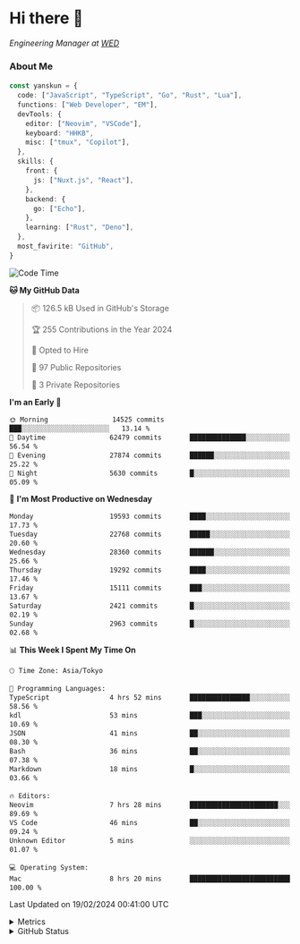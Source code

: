 # Hi there&nbsp;:wave:

<!-- ![Alt text](https://spotify-recently-played-readme.vercel.app/api?user=31kynbuubkiu3r4qh4hjuaglhfay) -->

_Engineering Manager at [WED](https://github.com/wedinc)_

### About Me

```ts
const yanskun = {
  code: ["JavaScript", "TypeScript", "Go", "Rust", "Lua"],
  functions: ["Web Developer", "EM"],
  devTools: {
    editor: ["Neovim", "VSCode"],
    keyboard: "HHKB",
    misc: ["tmux", "Copilot"],
  },
  skills: {
    front: {
      js: ["Nuxt.js", "React"],
    },
    backend: {
      go: ["Echo"],
    },
    learning: ["Rust", "Deno"],
  },
  most_favirite: "GitHub",
}
```

<!--START_SECTION:waka-->
![Code Time](http://img.shields.io/badge/Code%20Time-694%20hrs%204%20mins-blue)

**🐱 My GitHub Data** 

> 📦 126.5 kB Used in GitHub's Storage 
 > 
> 🏆 255 Contributions in the Year 2024
 > 
> 💼 Opted to Hire
 > 
> 📜 97 Public Repositories 
 > 
> 🔑 3 Private Repositories 
 > 
**I'm an Early 🐤** 

```text
🌞 Morning                14525 commits       ███░░░░░░░░░░░░░░░░░░░░░░   13.14 % 
🌆 Daytime                62479 commits       ██████████████░░░░░░░░░░░   56.54 % 
🌃 Evening                27874 commits       ██████░░░░░░░░░░░░░░░░░░░   25.22 % 
🌙 Night                  5630 commits        █░░░░░░░░░░░░░░░░░░░░░░░░   05.09 % 
```
📅 **I'm Most Productive on Wednesday** 

```text
Monday                   19593 commits       ████░░░░░░░░░░░░░░░░░░░░░   17.73 % 
Tuesday                  22768 commits       █████░░░░░░░░░░░░░░░░░░░░   20.60 % 
Wednesday                28360 commits       ██████░░░░░░░░░░░░░░░░░░░   25.66 % 
Thursday                 19292 commits       ████░░░░░░░░░░░░░░░░░░░░░   17.46 % 
Friday                   15111 commits       ███░░░░░░░░░░░░░░░░░░░░░░   13.67 % 
Saturday                 2421 commits        █░░░░░░░░░░░░░░░░░░░░░░░░   02.19 % 
Sunday                   2963 commits        █░░░░░░░░░░░░░░░░░░░░░░░░   02.68 % 
```


📊 **This Week I Spent My Time On** 

```text
🕑︎ Time Zone: Asia/Tokyo

💬 Programming Languages: 
TypeScript               4 hrs 52 mins       ███████████████░░░░░░░░░░   58.56 % 
kdl                      53 mins             ███░░░░░░░░░░░░░░░░░░░░░░   10.69 % 
JSON                     41 mins             ██░░░░░░░░░░░░░░░░░░░░░░░   08.30 % 
Bash                     36 mins             ██░░░░░░░░░░░░░░░░░░░░░░░   07.38 % 
Markdown                 18 mins             █░░░░░░░░░░░░░░░░░░░░░░░░   03.66 % 

🔥 Editors: 
Neovim                   7 hrs 28 mins       ██████████████████████░░░   89.69 % 
VS Code                  46 mins             ██░░░░░░░░░░░░░░░░░░░░░░░   09.24 % 
Unknown Editor           5 mins              ░░░░░░░░░░░░░░░░░░░░░░░░░   01.07 % 

💻 Operating System: 
Mac                      8 hrs 20 mins       █████████████████████████   100.00 % 
```


 Last Updated on 19/02/2024 00:41:00 UTC
<!--END_SECTION:waka-->

<details>
  <summary>Metrics</summary>
  <img src="https://github.com/yanskun/yanskun/blob/main/github-metrics.svg" alt="Metrics">
</details>

<details>
  <summary>GitHub Status</summary>
  <picture>
    <source media="(prefers-color-scheme: dark)" srcset="https://raw.githubusercontent.com/yanskun/yanskun/master/profile-summary-card-output/nord_dark/0-profile-details.svg">
   <img src="https://raw.githubusercontent.com/yanskun/yanskun/master/profile-summary-card-output/default/0-profile-details.svg">
  </picture>
  <br>
  <picture>
    <source media="(prefers-color-scheme: dark)" srcset="https://raw.githubusercontent.com/yanskun/yanskun/master/profile-summary-card-output/nord_dark/1-repos-per-language.svg">
   <img src="https://raw.githubusercontent.com/yanskun/yanskun/master/profile-summary-card-output/default/1-repos-per-language.svg">
  </picture>
  <picture>
    <source media="(prefers-color-scheme: dark)" srcset="https://raw.githubusercontent.com/yanskun/yanskun/master/profile-summary-card-output/nord_dark/2-most-commit-language.svg">
   <img src="https://raw.githubusercontent.com/yanskun/yanskun/master/profile-summary-card-output/default/2-most-commit-language.svg">
  </picture>
  <br>
  <picture>
    <source media="(prefers-color-scheme: dark)" srcset="https://raw.githubusercontent.com/yanskun/yanskun/master/profile-summary-card-output/nord_dark/3-stats.svg">
   <img src="https://raw.githubusercontent.com/yanskun/yanskun/master/profile-summary-card-output/default/3-stats.svg">
  </picture>
  <picture>
    <source media="(prefers-color-scheme: dark)" srcset="https://raw.githubusercontent.com/yanskun/yanskun/master/profile-summary-card-output/nord_dark/4-productive-time.svg">
   <img src="https://raw.githubusercontent.com/yanskun/yanskun/master/profile-summary-card-output/default/4-productive-time.svg">
  </picture>
</details>
